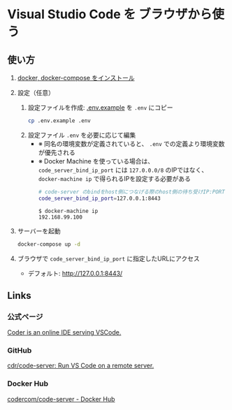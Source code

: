 # Visual Studio Code を ブラウザから使う

## 使い方
1. [docker, docker-compose をインストール](https://docs.docker.com/install/#supported-platforms)
1. 設定（任意）
    1. 設定ファイルを作成: [.env.example](./.env.example) を `.env` にコピー
        ```sh
        cp .env.example .env
        ```
    1. 設定ファイル `.env` を必要に応じて編集
        - ※ 同名の環境変数が定義されていると、 `.env` での定義より環境変数が優先される
        - ※ Docker Machine を使っている場合は、`code_server_bind_ip_port` には `127.0.0.0/8` のIPではなく、 `docker-machine ip` で得られるIPを設定する必要がある
            ```sh
            # code-server のbindをhost側につなげる際のhost側の待ち受けIP:PORT
            code_server_bind_ip_port=127.0.0.1:8443
            ```
            ```
            $ docker-machine ip
            192.168.99.100
            ```

1. サーバーを起動
    ```sh
    docker-compose up -d
    ```
1. ブラウザで `code_server_bind_ip_port` に指定したURLにアクセス
    - デフォルト: http://127.0.0.1:8443/

## Links
### 公式ページ
[Coder is an online IDE serving VSCode.](https://coder.com/)

### GitHub
[cdr/code-server: Run VS Code on a remote server.](https://github.com/cdr/code-server)

### Docker Hub
[codercom/code-server - Docker Hub](https://hub.docker.com/r/codercom/code-server)

